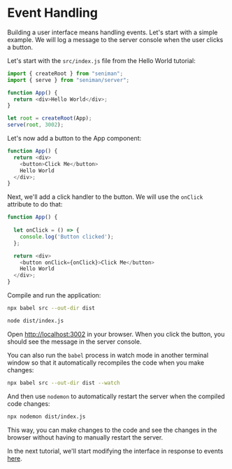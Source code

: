# Event Handling

Building a user interface means handling events. Let's start with a simple example. We will log a message to the server console when the user clicks a button.


Let's start with the `src/index.js` file from the Hello World tutorial:

```js
import { createRoot } from "seniman";
import { serve } from "seniman/server";

function App() {
  return <div>Hello World</div>;
}

let root = createRoot(App);
serve(root, 3002);
```

Let's now add a button to the App component:

```js
function App() {
  return <div>
    <button>Click Me</button>
    Hello World
  </div>;
}
```

Next, we'll add a click handler to the button. We will use the `onClick` attribute to do that:

```js
function App() {
  
  let onClick = () => {
    console.log('Button clicked');
  };

  return <div>
    <button onClick={onClick}>Click Me</button>
    Hello World
  </div>;
}
```

Compile and run the application:

```bash
npx babel src --out-dir dist

node dist/index.js
```

Open [http://localhost:3002](http://localhost:3002) in your browser. When you click the button, you should see the message in the server console. 

You can also run the `babel` process in watch mode in another terminal window so that it automatically recompiles the code when you make changes:

```bash
npx babel src --out-dir dist --watch
```

And then use `nodemon` to automatically restart the server when the compiled code changes:

```bash
npx nodemon dist/index.js
```

This way, you can make changes to the code and see the changes in the browser without having to manually restart the server.

In the next tutorial, we'll start modifying the interface in response to events [here](/docs/managing-state).